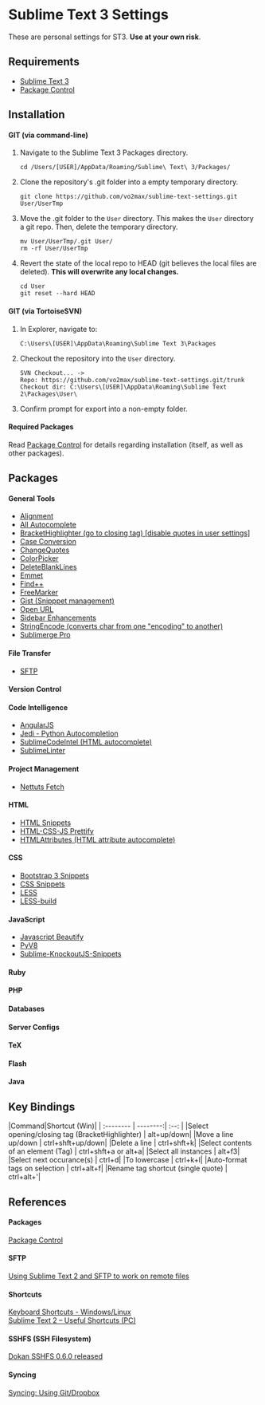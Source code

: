 Sublime Text 3 Settings
=======================

These are personal settings for ST3. **Use at your own risk**.

Requirements
------------

- [Sublime Text 3](http://www.sublimetext.com/3)
- [Package Control](https://packagecontrol.io/installation)

Installation
------------

#### <i class="icon-folder-open"></i> GIT (via command-line)

1. Navigate to the Sublime Text 3 Packages directory.
   ```
   cd /Users/[USER]/AppData/Roaming/Sublime\ Text\ 3/Packages/
   ```

2. Clone the repository's .git folder into a empty temporary directory.
   ```
   git clone https://github.com/vo2max/sublime-text-settings.git User/UserTmp
   ```

3. Move the .git folder to the `User` directory. This makes the `User` directory a git repo. Then, delete the temporary directory.
   ```
   mv User/UserTmp/.git User/
   rm -rf User/UserTmp
   ```

4. Revert the state of the local repo to HEAD (git believes the local files are deleted). **This will overwrite any local changes.**
   ``` 
   cd User
   git reset --hard HEAD
   ```

#### <i class="icon-folder-open"></i> GIT (via TortoiseSVN)

1. In Explorer, navigate to:
   ```
   C:\Users\[USER]\AppData\Roaming\Sublime Text 3\Packages
   ```

2. Checkout the repository into the `User` directory.
   ```
   SVN Checkout... -> 
   Repo: https://github.com/vo2max/sublime-text-settings.git/trunk
   Checkout dir: C:\Users\[USER]\AppData\Roaming\Sublime Text 2\Packages\User\
   ```

3. Confirm prompt for export into a non-empty folder.


#### <i class="icon-download"></i> Required Packages

Read [<i class="icon-share"></i> Package Control](https://packagecontrol.io/installation) for details regarding installation (itself, as well as other packages).

Packages
--------

#### General Tools
- [Alignment](http://wbond.net/sublime_packages/alignment)
- [All Autocomplete](https://github.com/alienhard/SublimeAllAutocomplete)
- [BracketHighlighter (go to closing tag) [disable quotes in user settings]](https://github.com/facelessuser/BracketHighlighter)
- [Case Conversion](https://github.com/jdc0589/CaseConversion)
- [ChangeQuotes](https://github.com/colinta/SublimeChangeQuotes)
- [ColorPicker](http://weslly.github.io/ColorPicker/)
- [DeleteBlankLines](https://github.com/NicholasBuse/sublime_DeleteBlankLines)
- [Emmet](https://github.com/sergeche/emmet-sublime)
- [Find++](https://github.com/twolfson/FindPlusPlus)
- [FreeMarker](https://github.com/briancavalier/textmate-freemarker-bundle)
- [Gist (Snipppet management)](https://github.com/condemil/Gist)
- [Open URL](https://github.com/noahcoad/open-url)
- [Sidebar Enhancements](https://dl.dropboxusercontent.com/u/9303546/SublimeText/SideBarEnhancements.zip)
- [StringEncode (converts char from one "encoding" to another)](https://github.com/colinta/SublimeStringEncode)
- [Sublimerge Pro](http://www.sublimerge.com/)

#### File Transfer
- [SFTP](http://wbond.net/sublime_packages/sftp)

#### Version Control

#### Code Intelligence
- [AngularJS](https://github.com/angular-ui/AngularJS-sublime-package)
- [Jedi - Python Autocompletion](https://github.com/srusskih/SublimeJEDI)
- [SublimeCodeIntel (HTML autocomplete)](https://github.com/SublimeCodeIntel/SublimeCodeIntel)
- [SublimeLinter](https://github.com/SublimeLinter/SublimeLinter-for-ST2)

#### Project Management
- [Nettuts Fetch](https://github.com/weslly/Nettuts-Fetch)

#### HTML
- [HTML Snippets](https://github.com/joshnh/HTML-Snippets)
- [HTML-CSS-JS Prettify](https://github.com/victorporof/Sublime-HTMLPrettify)
- [HTMLAttributes (HTML attribute autocomplete)](https://github.com/agibsonsw/HTMLAttributes)

#### CSS
- [Bootstrap 3 Snippets](https://github.com/JasonMortonNZ/bs3-sublime-plugin)
- [CSS Snippets](https://github.com/joshnh/CSS-Snippets)
- [LESS](https://github.com/danro/LESS-sublime)
- [LESS-build](https://github.com/berfarah/LESS-build-sublime)

#### JavaScript
- [Javascript Beautify](https://github.com/enginespot/js-beautify-sublime)
- [PyV8](https://github.com/emmetio/pyv8-binaries)
- [Sublime-KnockoutJS-Snippets](https://github.com/aaronpowell/Sublime-KnockoutJS-Snippets)

#### Ruby 

#### PHP

#### Databases

#### Server Configs

#### TeX

#### Flash

#### Java

Key Bindings
------------

|Command|Shortcut (Win)|
| :-------- | --------:| :--: |
|Select opening/closing tag (BracketHighlighter) | alt+up/down|
|Move a line up/down | ctrl+shft+up/down|
|Delete a line | ctrl+shft+k|
|Select contents of an element (Tag) | ctrl+shft+a or alt+a|
|Select all instances | alt+f3|
|Select next occurance(s) | ctrl+d|
|To lowercase | ctrl+k+l|
|Auto-format tags on selection | ctrl+alt+f|
|Rename tag shortcut (single quote) | ctrl+alt+'|

References
----------

#### Packages

[Package Control](https://sublime.wbond.net)

#### SFTP

[Using Sublime Text 2 and SFTP to work on remote files](http://coderwall.com/p/52p2xa)

#### Shortcuts

[Keyboard Shortcuts - Windows/Linux](http://docs.sublimetext.info/en/latest/reference/keyboard_shortcuts_win.html)  
[Sublime Text 2 – Useful Shortcuts (PC)](https://gist.github.com/1736542)

#### SSHFS (SSH Filesystem)

[Dokan SSHFS 0.6.0 released](http://dokan-dev.net/en/2011/01/12/dokan-sshfs-0-6-0-released/)

#### Syncing

[Syncing: Using Git/Dropbox](https://sublime.wbond.net/docs/syncing)